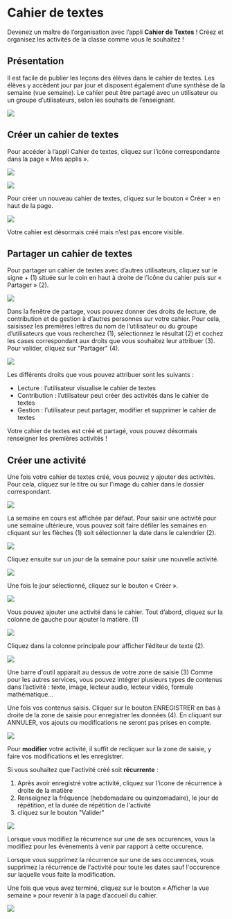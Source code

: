 # Cahier de textes

Devenez un maître de l’organisation avec l’appli **Cahier de Textes** ! Créez et organisez les activités de la classe comme vous le souhaitez !

## Présentation

Il est facile de publier les leçons des élèves dans le cahier de textes. Les élèves y accèdent jour par jour et disposent également d’une synthèse de la semaine \(vue semaine\). Le cahier peut être partagé avec un utilisateur ou un groupe d’utilisateurs, selon les souhaits de l’enseignant.

![](.gitbook/assets/vu-semaine_vierge.png)

## Créer un cahier de textes

Pour accéder à l’appli Cahier de textes, cliquez sur l’icône correspondante dans la page « Mes applis ».

![](.gitbook/assets/cahier-de-textes%20%283%29%20%284%29.png)

![](.gitbook/assets/cahier-de-texte-2%20%282%29%20%285%29.png)

Pour créer un nouveau cahier de textes, cliquez sur le bouton « Créer » en haut de la page.

![](.gitbook/assets/image%20%2831%29.png)

Votre cahier est désormais créé mais n’est pas encore visible.

## Partager un cahier de textes

Pour partager un cahier de textes avec d’autres utilisateurs, cliquez sur le signe + \(1\) située sur le coin en haut à droite de l'icône du cahier puis sur « Partager » \(2\).

![](.gitbook/assets/image%20%2821%29.png)

Dans la fenêtre de partage, vous pouvez donner des droits de lecture, de contribution et de gestion à d’autres personnes sur votre cahier. Pour cela, saisissez les premières lettres du nom de l’utilisateur ou du groupe d’utilisateurs que vous recherchez \(1\), sélectionnez le résultat \(2\) et cochez les cases correspondant aux droits que vous souhaitez leur attribuer \(3\). Pour valider, cliquez sur "Partager" \(4\).

![](.gitbook/assets/2018-08-23_10h17_05%20%282%29%20%284%29.png)

Les différents droits que vous pouvez attribuer sont les suivants :

* Lecture : l’utilisateur visualise le cahier de textes
* Contribution : l’utilisateur peut créer des activités dans le cahier de textes
* Gestion : l’utilisateur peut partager, modifier et supprimer le cahier de textes

Votre cahier de textes est créé et partagé, vous pouvez désormais renseigner les premières activités !

## Créer une activité

Une fois votre cahier de textes créé, vous pouvez y ajouter des activités. Pour cela, cliquez sur le titre ou sur l'image du cahier dans le dossier correspondant.

![](.gitbook/assets/image%20%2830%29.png)

La semaine en cours est affichée par défaut. Pour saisir une activité pour une semaine ultérieure, vous pouvez soit faire défiler les semaines en cliquant sur les flèches \(1\) soit sélectionner la date dans le calendrier \(2\).

![](.gitbook/assets/creeractivit_selectionsemaine%20%282%29%20%281%29.png)

Cliquez ensuite sur un jour de la semaine pour saisir une nouvelle activité.

![](.gitbook/assets/creeractivit_selectionjour-1-1%20%283%29.png)

Une fois le jour sélectionné, cliquez sur le bouton « Créer ».

![](.gitbook/assets/btn-creer.png)

Vous pouvez ajouter une activité dans le cahier. Tout d’abord, cliquez sur la colonne de gauche pour ajouter la matière. \(1\)

![](.gitbook/assets/matiere2.png)

Cliquez dans la colonne principale pour afficher l’éditeur de texte \(2\).

![](.gitbook/assets/editeur2cdt.png)

Une barre d'outil apparait au dessus de votre zone de saisie \(3\) Comme pour les autres services, vous pouvez intégrer plusieurs types de contenus dans l’activité : texte, image, lecteur audio, lecteur vidéo, formule mathématique…

Une fois vos contenus saisis. Cliquer sur le bouton ENREGISTRER en bas à droite de la zone de saisie pour enregistrer les données \(4\). En cliquant sur ANNULER, vos ajouts ou modifications ne seront pas prises en compte.

![](.gitbook/assets/enregistreractivit-cdt1d.png)

Pour **modifier** votre activité, il suffit de recliquer sur la zone de saisie, y faire vos modifications et les enregistrer.

Si vous souhaitez que l'activité créé soit **récurrente** :

1. Après avoir enregistré votre activité, cliquez sur l'icone de récurrence à droite de la matière
2. Renseignez la fréquence \(hebdomadaire ou quinzomadaire\), le jour de répétition, et la durée de répétition de l'activité
3. cliquez sur le bouton "Valider"

![](.gitbook/assets/recurrence-cdt1d.png)

Lorsque vous modifiez la récurrence sur une de ses occurences, vous la modifiez pour les évènements à venir par rapport à cette occurence.

Lorsque vous supprimez la récurrence sur une de ses occurences, vous supprimez la récurrence de l'activité pour toute les dates sauf l'occurence sur laquelle vous faite la modification.

Une fois que vous avez terminé, cliquez sur le bouton « Afficher la vue semaine » pour revenir à la page d’accueil du cahier.

![](.gitbook/assets/creeractivit_retourvuesemaine100%20%282%29%20%283%29.png)

